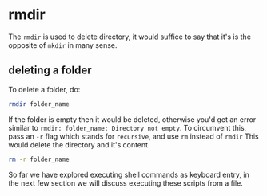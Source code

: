 # rmdir

The `rmdir` is used to delete directory, it would suffice to say that it's is
the opposite of `mkdir` in many sense.

## deleting a folder

To delete a folder, do:

```sh
rmdir folder_name
```

If the folder is empty then it would be deleted, otherwise you'd get an error
similar to `rmdir: folder_name: Directory not empty`. To circumvent this, pass
an `-r` flag which stands for `recursive`, and use `rm` instead of `rmdir` This
would delete the directory and it's content

```sh
rm -r folder_name
```

So far we have explored executing shell commands as keyboard entry, in the next
few section we will discuss executing these scripts from a file.

